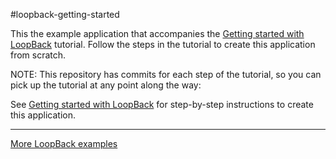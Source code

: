 #loopback-getting-started

This the example application that accompanies the [Getting started with LoopBack](http://docs.strongloop.com/display/LB/Getting+started+with+LoopBack) tutorial. Follow the steps in the tutorial to create this application from scratch.

NOTE: This repository has commits for each step of the tutorial, so you can pick up the tutorial at any point along the way:

See [Getting started with LoopBack](http://docs.strongloop.com/display/LB/Getting+started+with+LoopBack) for step-by-step instructions to create this application.

---

[More LoopBack examples](https://github.com/strongloop/loopback-example)
